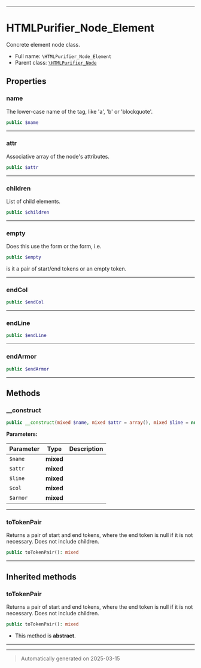 ***

# HTMLPurifier_Node_Element

Concrete element node class.



* Full name: `\HTMLPurifier_Node_Element`
* Parent class: [`\HTMLPurifier_Node`](./HTMLPurifier_Node.md)



## Properties


### name

The lower-case name of the tag, like 'a', 'b' or 'blockquote'.

```php
public $name
```






***

### attr

Associative array of the node's attributes.

```php
public $attr
```






***

### children

List of child elements.

```php
public $children
```






***

### empty

Does this use the <a></a> form or the </a> form, i.e.

```php
public $empty
```

is it a pair of start/end tokens or an empty token.




***

### endCol



```php
public $endCol
```






***

### endLine



```php
public $endLine
```






***

### endArmor



```php
public $endArmor
```






***

## Methods


### __construct



```php
public __construct(mixed $name, mixed $attr = array(), mixed $line = null, mixed $col = null, mixed $armor = array()): mixed
```








**Parameters:**

| Parameter | Type | Description |
|-----------|------|-------------|
| `$name` | **mixed** |  |
| `$attr` | **mixed** |  |
| `$line` | **mixed** |  |
| `$col` | **mixed** |  |
| `$armor` | **mixed** |  |





***

### toTokenPair

Returns a pair of start and end tokens, where the end token
is null if it is not necessary. Does not include children.

```php
public toTokenPair(): mixed
```












***


## Inherited methods


### toTokenPair

Returns a pair of start and end tokens, where the end token
is null if it is not necessary. Does not include children.

```php
public toTokenPair(): mixed
```




* This method is **abstract**.







***


***
> Automatically generated on 2025-03-15
